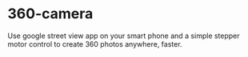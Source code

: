 # 360-camera
Use google street view app on your smart phone and a simple stepper motor control to create 360 photos anywhere, faster.  
